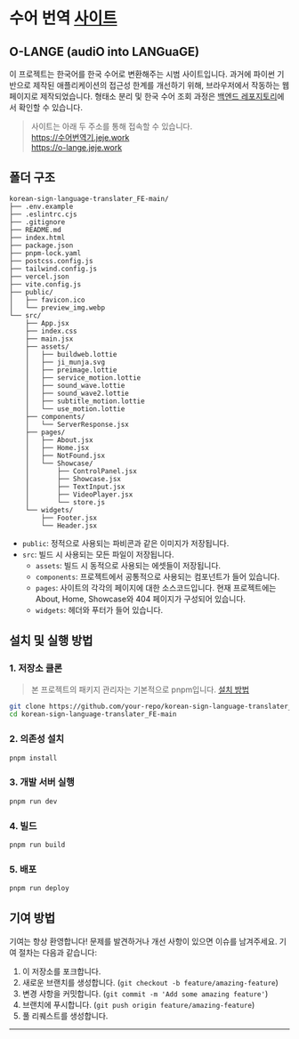 # 수어 번역 [사이트](https://o-lange.jeje.work/)
## O-LANGE (audiO into LANGuaGE)

이 프로젝트는 한국어를 한국 수어로 변환해주는 시범 사이트입니다. 과거에 파이썬 기반으로 제작된 애플리케이션의 접근성 한계를 개선하기 위해, 브라우저에서 작동하는 웹 페이지로 제작되었습니다. 형태소 분리 및 한국 수어 조회 과정은 [백엔드 레포지토리](https://github.com/jjh4450/korean-sign-language-translater_BE_public)에서 확인할 수 있습니다.

> 사이트는 아래 두 주소를 통해 접속할 수 있습니다. <br>
> https://수어번역기.jeje.work <br>
> https://o-lange.jeje.work

## 폴더 구조
```
korean-sign-language-translater_FE-main/
├── .env.example
├── .eslintrc.cjs
├── .gitignore
├── README.md
├── index.html
├── package.json
├── pnpm-lock.yaml
├── postcss.config.js
├── tailwind.config.js
├── vercel.json
├── vite.config.js
├── public/
│   ├── favicon.ico
│   └── preview_img.webp
└── src/
    ├── App.jsx
    ├── index.css
    ├── main.jsx
    ├── assets/
    │   ├── buildweb.lottie
    │   ├── ji_munja.svg
    │   ├── preimage.lottie
    │   ├── service_motion.lottie
    │   ├── sound_wave.lottie
    │   ├── sound_wave2.lottie
    │   ├── subtitle_motion.lottie
    │   └── use_motion.lottie
    ├── components/
    │   └── ServerResponse.jsx
    ├── pages/
    │   ├── About.jsx
    │   ├── Home.jsx
    │   ├── NotFound.jsx
    │   └── Showcase/
    │       ├── ControlPanel.jsx
    │       ├── Showcase.jsx
    │       ├── TextInput.jsx
    │       ├── VideoPlayer.jsx
    │       └── store.js
    └── widgets/
        ├── Footer.jsx
        └── Header.jsx
```
- `public`: 정적으로 사용되는 파비콘과 같은 이미지가 저장됩니다.
- `src`: 빌드 시 사용되는 모든 파일이 저장됩니다.
  - `assets`: 빌드 시 동적으로 사용되는 에셋들이 저장됩니다.
  - `components`: 프로젝트에서 공통적으로 사용되는 컴포넌트가 들어 있습니다.
  - `pages`: 사이트의 각각의 페이지에 대한 소스코드입니다. 현재 프로젝트에는 About, Home, Showcase와 404 페이지가 구성되어 있습니다.
  - `widgets`: 헤더와 푸터가 들어 있습니다.

## 설치 및 실행 방법

### 1. 저장소 클론
> 본 프로젝트의 패키지 관리자는 기본적으로 pnpm입니다. [설치 방법](https://pnpm.io/installation)

```bash
git clone https://github.com/your-repo/korean-sign-language-translater_FE-main.git
cd korean-sign-language-translater_FE-main
```

### 2. 의존성 설치

```bash
pnpm install
```

### 3. 개발 서버 실행

```bash
pnpm run dev
```

### 4. 빌드

```bash
pnpm run build
```

### 5. 배포

```bash
pnpm run deploy
```

## 기여 방법
기여는 항상 환영합니다! 문제를 발견하거나 개선 사항이 있으면 이슈를 남겨주세요. 기여 절차는 다음과 같습니다:

1. 이 저장소를 포크합니다.
2. 새로운 브랜치를 생성합니다. (`git checkout -b feature/amazing-feature`)
3. 변경 사항을 커밋합니다. (`git commit -m 'Add some amazing feature'`)
4. 브랜치에 푸시합니다. (`git push origin feature/amazing-feature`)
5. 풀 리퀘스트를 생성합니다.

---